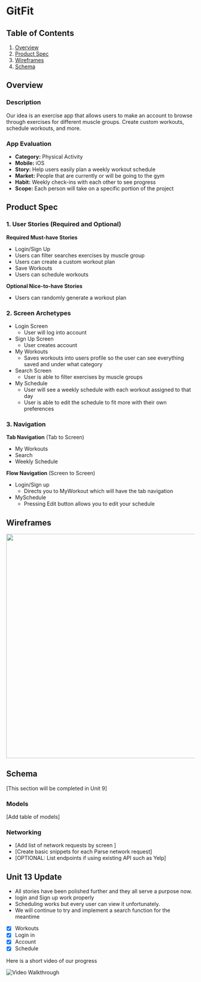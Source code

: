 # GitFit

## Table of Contents
1. [Overview](#Overview)
1. [Product Spec](#Product-Spec)
1. [Wireframes](#Wireframes)
2. [Schema](#Schema)

## Overview
### Description
Our idea is an exercise app that allows users to make an account to browse through exercises for different muscle groups. Create custom workouts, schedule workouts, and more.

### App Evaluation
- **Category:** Physical Activity
- **Mobile:** iOS
- **Story:** Help users easily plan a weekly workout schedule
- **Market:** People that are currently or will be going to the gym
- **Habit:** Weekly check-ins with each other to see progress
- **Scope:** Each person will take on a specific portion of the project

## Product Spec

### 1. User Stories (Required and Optional)

**Required Must-have Stories**

* Login/Sign Up
* Users can filter searches exercises by muscle group
* Users can create a custom workout plan 
* Save Workouts
* Users can schedule workouts

**Optional Nice-to-have Stories**

* Users can randomly generate a workout plan 

### 2. Screen Archetypes

* Login Screen
   * User will log into account
* Sign Up Screen
   * User creates account
* My Workouts
   * Saves workouts into users profile so the user can see everything saved and under what category
* Search Screen 
   * User is able to filter exercises by muscle groups
* My Schedule
   * User will see a weekly schedule with each workout assigned to that day
   * User is able to edit the schedule to fit more with their own preferences

### 3. Navigation

**Tab Navigation** (Tab to Screen)

* My Workouts
* Search
* Weekly Schedule

**Flow Navigation** (Screen to Screen)

* Login/Sign up
   * Directs you to MyWorkout which will have the tab navigation
* MySchedule
   * Pressing Edit button allows you to edit your schedule

## Wireframes
<img src="https://imgur.com/lnr2MNp.jpg" width=600>

## Schema 
[This section will be completed in Unit 9]
### Models
[Add table of models]
### Networking
- [Add list of network requests by screen ]
- [Create basic snippets for each Parse network request]
- [OPTIONAL: List endpoints if using existing API such as Yelp]

## Unit 13 Update 
* All stories have been polished further and they all serve a purpose now. 
* login and Sign up work properly
* Scheduling works but every user can view it unfortunately.
* We will continue to try and implement a search function for the meantime
- [x] Workouts
- [x] Login in
- [x] Account
- [x] Schedule

Here is a short video of our progress

<img src='http://g.recordit.co/aUbouwf1kU.gif' title='Video Walkthrough' width='' alt='Video Walkthrough' />




